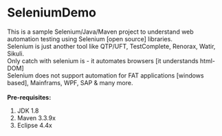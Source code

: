# SeleniumDemo
This is a sample Selenium/Java/Maven project to understand web automation testing using Selenium [open source] libraries. <br>
Selenium is just another tool like QTP/UFT, TestComplete, Renorax, Watir, Sikuli. <br>
Only catch with selenium is - it automates browsers [it understands html-DOM]<br>
Selenium does not support automation for FAT applications [windows based], Mainframs, WPF, SAP & many more. <br>
<br><b>Pre-requisites:</b><br>
1. JDK 1.8<br>
2. Maven 3.3.9x<br>
3. Eclipse 4.4x<br>
